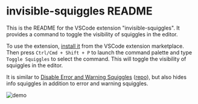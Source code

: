 # invisible-squiggles README

This is the README for the VSCode extension "invisible-squiggles". It provides a command to toggle the visibility of squiggles in the editor.

To use the extension, [install it](https://marketplace.visualstudio.com/items?itemName=michen00.invisible-squiggles) from the VSCode extension marketplace. Then press `Ctrl/Cmd + Shift + P` to launch the command palette and type `Toggle Squiggles` to select the command. This will toggle the visibility of squiggles in the editor.

It is similar to [Disable Error and Warning Squiggles](https://marketplace.visualstudio.com/items?itemName=modan.disable-error-squiggles) ([repo](https://github.com/danMoksh/disable-error-and-warning-squiggles)), but also hides info squiggles in addition to error and warning squiggles.

![demo](https://github.com/user-attachments/assets/50bce932-ee6a-4422-88d1-a500b81eac57)
